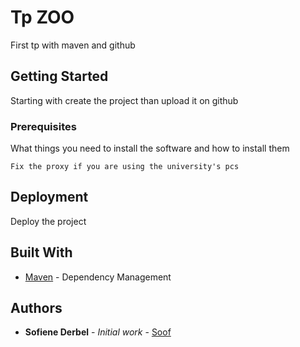 # Tp ZOO

First tp with maven and github

## Getting Started

Starting with create the project than upload it on github

### Prerequisites

What things you need to install the software and how to install them

```
Fix the proxy if you are using the university's pcs
```

## Deployment

Deploy the project

## Built With


* [Maven](https://maven.apache.org/) - Dependency Management



## Authors

* **Sofiene Derbel** - *Initial work* - [Soof](https://github.com/SofienDerbel)



